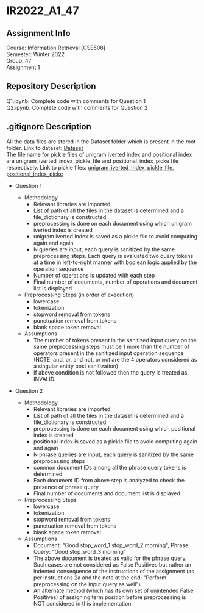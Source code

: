 # IR2022_A1_47

## Assignment Info
Course: Information Retrieval [CSE508]  
Semester: Winter 2022  
Group: 47  
Assignment 1  

## Repository Description
Q1.ipynb: Complete code with comments for Question 1  
Q2.ipynb: Complete code with comments for Question 2

## .gitignore Description
All the data files are stored in the Dataset folder which is present in the root folder. Link to dataset: [Dataset](https://drive.google.com/file/d/199eN4r2HDhil-N-hKm1xFPGbF0ZZHprd/view?usp=sharing)  
The file name for pickle files of unigram iverted index and positional index are unigram_iverted_index_pickle_file and positional_index_picke file respectively. Link to pickle files: [unigram_iverted_index_pickle_file](https://drive.google.com/file/d/1N4Mj8Xe0tPu5ZsD2AInMC4uPOhibokHN/view?usp=sharing),  [positional_index_picke](https://drive.google.com/file/d/19yvp5vsJrUHLuyuG65XbQUJ1hZBlZwIp/view?usp=sharing)  

- Question 1
  - Methodology
    - Relevant libraries are imported
    - List of path of all the files in the dataset is determined and a file_dictionary is constructed
    - preprocessing is done on each document using which unigram iverted index is created
    - unigram iverted index is saved as a pickle file to avoid computing again and again
    - N queries are input, each query is sanitized by the same preprocessing steps. Each query is evaluated two query tokens at a time in left-to-right manner with boolean logic applied by the operation sequence
    - Number of operations is updated with each step
    - Final number of documents, number of operations and document list is displayed
  - Preprocessing Steps (in order of execution)
    - lowercase
    - tokenization
    - stopword removal from tokens
    - punctuation removal from tokens
    - blank space token removal
  - Assumptions
    - The number of tokens present in the sanitized input query on the same preprocessing steps must be 1 more than the number of operators present in the sanitized input operation sequence (NOTE: and, or, and not, or not are the 4 operators considered as a singular entity post sanitization)
    - If above condition is not followed then the query is treated as INVALID.

- Question 2
  - Methodology
    - Relevant libraries are imported
    - List of path of all the files in the dataset is determined and a file_dictionary is constructed
    - preprocessing is done on each document using which positional index is created
    - positional index is saved as a pickle file to avoid computing again and again
    - N phrase queries are input, each query is sanitized by the same preprocessing steps
    - common document IDs among all the phrase query tokens is determined
    - Each document ID from above step is analyzed to check the presence of phrase query
    - Final number of documents and document list is displayed
  - Preprocessing Steps
    - lowercase
    - tokenization
    - stopword removal from tokens
    - punctuation removal from tokens
    - blank space token removal
  - Assumptions
    - Document: "Good stop_word_1 stop_word_2 morning",  Phrase Query: "Good stop_word_3 morning"
    - The above document is treated as valid for the phrase query. Such cases are not considered as False Positives but rather an indented consequence of the instructions of the assignment (as per instructions 2a and the note at the end: "Perform preprocessing on the input query as well")
    - An alternate method (which has its own set of unintended False Positives) of assigning term position before preprocessing is NOT considered in this implementation
